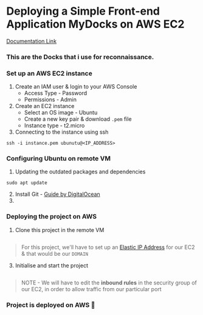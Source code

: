 # Deploying a Simple Front-end Application **MyDocks** on AWS EC2

[Documentation Link](https://aashishsec.github.io/CloudProjects/AWS/Docks/)
 
### This are the Docks that i use for reconnaissance.

### Set up an AWS EC2 instance

1. Create an IAM user & login to your AWS Console
    - Access Type - Password
    - Permissions - Admin
2. Create an EC2 instance
    - Select an OS image - Ubuntu
    - Create a new key pair & download `.pem` file
    - Instance type - t2.micro
3. Connecting to the instance using ssh
```
ssh -i instance.pem ubunutu@<IP_ADDRESS>
```

### Configuring Ubuntu on remote VM

1. Updating the outdated packages and dependencies
```
sudo apt update
```
2. Install Git - [Guide by DigitalOcean](https://www.digitalocean.com/community/tutorials/how-to-install-git-on-ubuntu-22-04)
3. 


### Deploying the project on AWS

1. Clone this project in the remote VM
```
```
> For this project, we'll have to set up an [Elastic IP Address](https://docs.aws.amazon.com/AWSEC2/latest/UserGuide/elastic-ip-addresses-eip.html) for our EC2 & that would be our `DOMAIN`

3. Initialise and start the project
```

```

> NOTE - We will have to edit the **inbound rules** in the security group of our EC2, in order to allow traffic from our particular port

### Project is deployed on AWS 🎉
